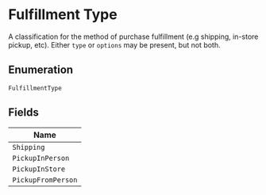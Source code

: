 
# Fulfillment Type

A classification for the method of purchase fulfillment (e.g shipping, in-store pickup, etc). Either `type` or `options` may be present, but not both.

## Enumeration

`FulfillmentType`

## Fields

| Name |
|  --- |
| `Shipping` |
| `PickupInPerson` |
| `PickupInStore` |
| `PickupFromPerson` |

